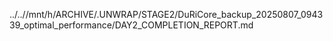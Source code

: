 ../..//mnt/h/ARCHIVE/.UNWRAP/STAGE2/DuRiCore_backup_20250807_094339_optimal_performance/DAY2_COMPLETION_REPORT.md